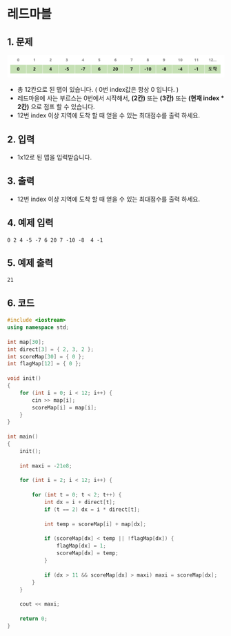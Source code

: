 # 레드마블 #

## 1. 문제
<img src="./Array06.png" alt="Array" style="zoom:105%;" />

- 총 12칸으로 된 맵이 있습니다. ( 0번 index값은 항상 0 입니다. )
- 레드마을에 사는 부르스는 0번에서 시작해서, **(2칸)** 또는 **(3칸)** 또는 **(현재 index \* 2칸)** 으로 점프 할 수 있습니다.
- 12번 index 이상 지역에 도착 할 때 얻을 수 있는 최대점수를 출력 하세요.

## 2. 입력
- 1x12로 된 맵을 입력받습니다.

## 3. 출력

- 12번 index 이상 지역에 도착 할 때 얻을 수 있는 최대점수를 출력 하세요.

## 4. 예제 입력
```
0 2 4 -5 -7 6 20 7 -10 -8  4 -1
```

## 5. 예제 출력

```
21
```

## 6. 코드

```c++
#include <iostream>
using namespace std;

int map[30];
int direct[3] = { 2, 3, 2 };
int scoreMap[30] = { 0 };
int flagMap[12] = { 0 };

void init()
{
    for (int i = 0; i < 12; i++) {
        cin >> map[i];
        scoreMap[i] = map[i];
    }
}

int main()
{
    init();

    int maxi = -21e8;

    for (int i = 2; i < 12; i++) {

        for (int t = 0; t < 2; t++) {
            int dx = i + direct[t];
            if (t == 2) dx = i * direct[t];

            int temp = scoreMap[i] + map[dx];

            if (scoreMap[dx] < temp || !flagMap[dx]) {
                flagMap[dx] = 1;
                scoreMap[dx] = temp;
            }

            if (dx > 11 && scoreMap[dx] > maxi) maxi = scoreMap[dx];
        }
    }
    
    cout << maxi;

    return 0;
}
```
